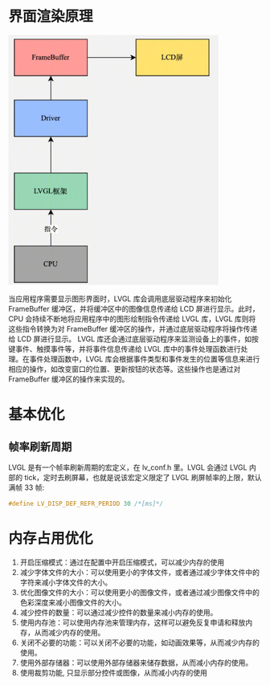 # 界面渲染原理

![alt text](6_drawing.assets/image.png)

当应用程序需要显示图形界面时，LVGL 库会调用底层驱动程序来初始化 FrameBuffer 缓冲区，并将缓冲区中的图像信息传递给 LCD 屏进行显示。此时，CPU 会持续不断地将应用程序中的图形绘制指令传递给 LVGL 库，LVGL 库则将这些指令转换为对 FrameBuffer 缓冲区的操作，并通过底层驱动程序将操作传递给 LCD 屏进行显示。
LVGL 库还会通过底层驱动程序来监测设备上的事件，如按键事件、触摸事件等，并将事件信息传递给 LVGL 库中的事件处理函数进行处理。在事件处理函数中，LVGL 库会根据事件类型和事件发生的位置等信息来进行相应的操作，如改变窗口的位置、更新按钮的状态等。这些操作也是通过对 FrameBuffer 缓冲区的操作来实现的。

# 基本优化

## 帧率刷新周期

LVGL 是有一个帧率刷新周期的宏定义，在 lv_conf.h 里。LVGL 会通过 LVGL 内部的 tick，定时去刷屏幕，也就是说该宏定义限定了 LVGL 刷屏帧率的上限，默认满帧 33 帧:

```c
#define LV_DISP_DEF_REFR_PERIOD 30 /*[ms]*/
```

# 内存占用优化

1. 开启压缩模式：通过在配置中开启压缩模式，可以减少内存的使用
2. 减少字体文件的大小：可以使用更小的字体文件，或者通过减少字体文件中的字符来减小字体文件的大小。
3. 优化图像文件的大小：可以使用更小的图像文件，或者通过减少图像文件中的色彩深度来减小图像文件的大小。
4. 减少控件的数量：可以通过减少控件的数量来减小内存的使用。
5. 使用内存池：可以使用内存池来管理内存，这样可以避免反复申请和释放内存，从而减少内存的使用。
6. 关闭不必要的功能：可以关闭不必要的功能，如动画效果等，从而减少内存的使用。
7. 使用外部存储器：可以使用外部存储器来储存数据，从而减小内存的使用。
8. 使用裁剪功能, 只显示部分控件或图像，从而减小内存的使用
